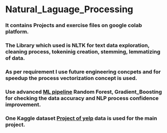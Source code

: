# Natural_Laguage_Processing

### It contains Projects and exercise files on google colab platform. 
### The Library which used is NLTK for text data exploration, cleaning process, tokeninig creation, stemming, lemmatizing of data.
### As per requirement I use future engineering concpets and for speedup the process vectorization concept is used.
### Use advanced [ML pipeline](https://github.com/vedantdave77/NLP-Natural_Laguage_Processing_Machine_Learning/blob/master/Random_forest(NLP).ipynb) Random Forest, Gradient_Boosting for checking the data accuracy and NLP process confidence improvement.

### One Kaggle dataset [Project of yelp](https://github.com/vedantdave77/NLP-Natural_Laguage_Processing_Machine_Learning/blob/master/03_NLP_Project(Kaggle)_My_Solutions.ipynb) data is used for the main project.
